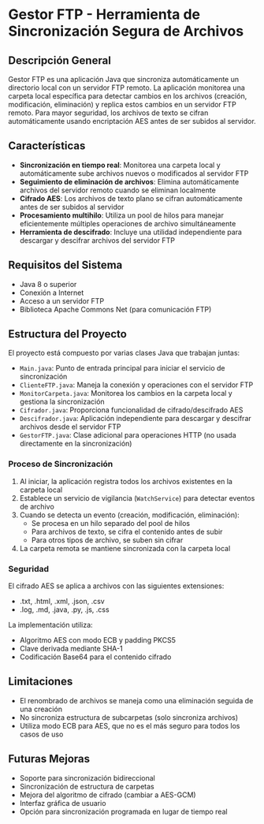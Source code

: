 # Gestor FTP - Herramienta de Sincronización Segura de Archivos

## Descripción General

Gestor FTP es una aplicación Java que sincroniza automáticamente un directorio local con un servidor FTP remoto. La aplicación monitorea una carpeta local específica para detectar cambios en los archivos (creación, modificación, eliminación) y replica estos cambios en un servidor FTP remoto. Para mayor seguridad, los archivos de texto se cifran automáticamente usando encriptación AES antes de ser subidos al servidor.

## Características

- **Sincronización en tiempo real**: Monitorea una carpeta local y automáticamente sube archivos nuevos o modificados al servidor FTP
- **Seguimiento de eliminación de archivos**: Elimina automáticamente archivos del servidor remoto cuando se eliminan localmente
- **Cifrado AES**: Los archivos de texto plano se cifran automáticamente antes de ser subidos al servidor
- **Procesamiento multihilo**: Utiliza un pool de hilos para manejar eficientemente múltiples operaciones de archivo simultáneamente
- **Herramienta de descifrado**: Incluye una utilidad independiente para descargar y descifrar archivos del servidor FTP

## Requisitos del Sistema

- Java 8 o superior
- Conexión a Internet
- Acceso a un servidor FTP
- Biblioteca Apache Commons Net (para comunicación FTP)

## Estructura del Proyecto

El proyecto está compuesto por varias clases Java que trabajan juntas:

- `Main.java`: Punto de entrada principal para iniciar el servicio de sincronización
- `ClienteFTP.java`: Maneja la conexión y operaciones con el servidor FTP
- `MonitorCarpeta.java`: Monitorea los cambios en la carpeta local y gestiona la sincronización
- `Cifrador.java`: Proporciona funcionalidad de cifrado/descifrado AES
- `Descifrador.java`: Aplicación independiente para descargar y descifrar archivos desde el servidor FTP
- `GestorFTP.java`: Clase adicional para operaciones HTTP (no usada directamente en la sincronización)

### Proceso de Sincronización

1. Al iniciar, la aplicación registra todos los archivos existentes en la carpeta local
2. Establece un servicio de vigilancia (`WatchService`) para detectar eventos de archivo
3. Cuando se detecta un evento (creación, modificación, eliminación):
   - Se procesa en un hilo separado del pool de hilos
   - Para archivos de texto, se cifra el contenido antes de subir
   - Para otros tipos de archivo, se suben sin cifrar
4. La carpeta remota se mantiene sincronizada con la carpeta local

### Seguridad

El cifrado AES se aplica a archivos con las siguientes extensiones:
- .txt, .html, .xml, .json, .csv
- .log, .md, .java, .py, .js, .css

La implementación utiliza:
- Algoritmo AES con modo ECB y padding PKCS5
- Clave derivada mediante SHA-1
- Codificación Base64 para el contenido cifrado

## Limitaciones

- El renombrado de archivos se maneja como una eliminación seguida de una creación
- No sincroniza estructura de subcarpetas (solo sincroniza archivos)
- Utiliza modo ECB para AES, que no es el más seguro para todos los casos de uso

## Futuras Mejoras

- Soporte para sincronización bidireccional
- Sincronización de estructura de carpetas
- Mejora del algoritmo de cifrado (cambiar a AES-GCM)
- Interfaz gráfica de usuario
- Opción para sincronización programada en lugar de tiempo real
